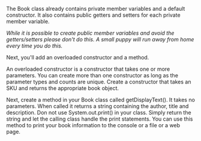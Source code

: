 <!--djw:done
03.09.16 djw updated with improvements to text
-->
The Book class already contains private member variables and a default constructor. It also contains public getters and setters for each private member variable.

*While it is possible to create public member variables and avoid the getters/setters please don't do this. A small puppy will run away from home every time you do this.*

Next, you'll add an overloaded constructor and a method.

An overloaded constructor is a constructor that takes one or more parameters. You can create more than one constructor as long as the parameter types and counts are unique. Create a constructor that takes an SKU and returns the appropriate book object.

Next, create a method in your Book class called getDisplayText(). It takes no parameters. When called it returns a string containing the author, title and description. Don not use System.out.print() in your class. Simply return the string and let the calling class handle the print statements. You can use this method to print your book information to the console or a file or a web page.

